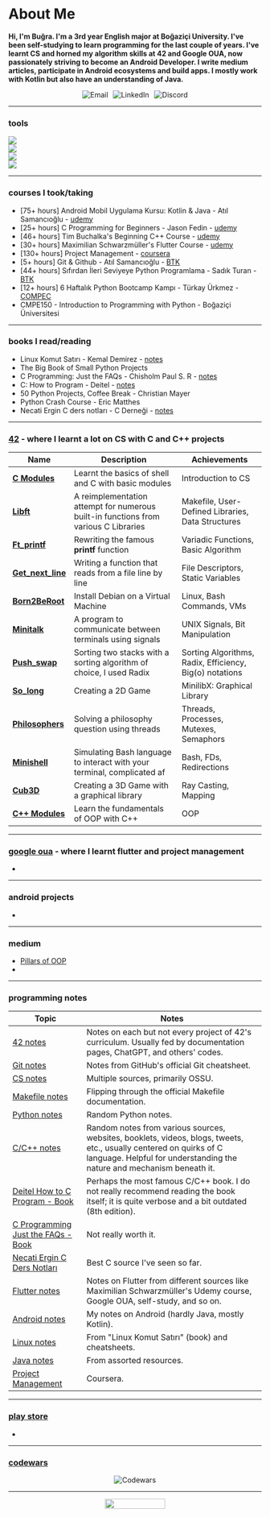 

# About Me

**Hi, I'm Buğra. I'm a 3rd year English major at Boğaziçi University. I've been self-studying to learn programming for the last couple of years. I've learnt CS and horned my algorithm skills at 42 and Google OUA, now passionately striving to become an Android Developer. I write medium articles, participate in Android ecosystems and build apps. I mostly work with Kotlin but also have an understanding of Java.**

<center>
  <div style="display: flex; gap: 10px; align-items: center; justify-content: center;">
    <a href="mailto:bugrahankaramollaoglu@gmail.com" style="text-decoration: none;">
      <img src="https://img.shields.io/badge/Email-Contact-<COLOR>.svg" alt="Email">
    </a>
    <a href="https://www.linkedin.com/in/bugrahan-karamollaoglu-395a571b7/" style="text-decoration: none;">
      <img src="https://img.shields.io/badge/LinkedIn-Connect-red" alt="LinkedIn">
    </a>
    <a href="https://discordapp.com/users/bugra#2723" style="text-decoration: none;">
      <img src="https://img.shields.io/badge/Discord-Reach-blue?" alt="Discord">
    </a>
  </div>
</center>


---

### tools

<img src="https://skillicons.dev/icons?i=c,cpp,python,dart,java,kotlin" /> <br>
<img src="https://skillicons.dev/icons?i=linux,vscode,androidstudio" /> <br>
<img src="https://skillicons.dev/icons?i=flutter" /> <br>
<img src="https://skillicons.dev/icons?i=git,github,firebase" /> <br>

---

### courses I took/taking

* [75+ hours] Android Mobil Uygulama Kursu: Kotlin & Java - Atıl Samancıoğlu - [udemy](https://www.udemy.com/course/android-o-mobil-uygulama-dersi-kotlin-java/)
* [25+ hours] C Programming for Beginners - Jason Fedin - [udemy](https://www.udemy.com/course/c-programming-for-beginners-/)
* [46+ hours] Tim Buchalka's Beginning C++ Course - [udemy](https://www.udemy.com/course/beginning-c-plus-plus-programming/)
* [30+ hours] Maximilian Schwarzmüller's Flutter Course - [udemy](https://www.udemy.com/course/learn-flutter-dart-to-build-ios-android-apps/)
* [130+ hours] Project Management - [coursera](https://www.coursera.org/learn/proje-yonetiminin-temelleri)
* [5+ hours] Git & Github - Atıl Samancıoğlu - [BTK](https://www.btkakademi.gov.tr/portal/course/versiyon-kontrolleri-git-ve-github-19439)
* [44+ hours] Sıfırdan İleri Seviyeye Python Programlama - Sadık Turan - [BTK](https://www.btkakademi.gov.tr/portal/course/sifirdan-ileri-seviye-python-programlama-5877)
* [12+ hours] 6 Haftalık Python Bootcamp Kampı - Türkay Ürkmez - [COMPEC](https://compec.org/)
* CMPE150 - Introduction to Programming with Python - Boğaziçi Üniversitesi

---

### books I read/reading

* Linux Komut Satırı - Kemal Demirez - [notes](https://www.notion.so/bugrahankaramollaoglu/linux-notlar-4951ecd1019e4c1498157cbe68696a51)
* The Big Book of Small Python Projects 
* C Programming: Just the FAQs - Chisholm Paul S. R - [notes](https://www.notion.so/bugrahankaramollaoglu/c-programming-just-the-FAQs-944f8f6ee82148298c37713bb96bf746)
* C: How to Program - Deitel - [notes](https://www.notion.so/bugrahankaramollaoglu/deitel-how-to-program-c-notlar-7089d02d07ce4378b28c6a662c3c657f)
* 50 Python Projects, Coffee Break - Christian Mayer
* Python Crash Course - Eric Matthes
* Necati Ergin C ders notları - C Derneği - [notes](https://bugrahankaramollaoglu.notion.site/necati-ergin-c-ders-notlar-0662c25412974b26a3c99cb963fe8fc8)

---


### [42](https://42istanbul.com.tr/) - where I learnt a lot on CS with C and C++ projects

| Name            | Description | Achievements |
| --------------- | ----------- | ------------ |
| [**C Modules**](https://github.com/bugrahankaramollaoglu/42/tree/main/42_piscine)  | Learnt the basics of shell and C with basic modules  | Introduction to CS    |
| [**Libft**](https://github.com/bugrahankaramollaoglu/42/tree/main/42_libft) | A reimplementation attempt for numerous built-in functions from various C Libraries   | Makefile, User-Defined Libraries, Data Structures |
| [**Ft_printf**](https://github.com/bugrahankaramollaoglu/42/tree/main/42_printf)   | Rewriting the famous **printf** function   | Variadic Functions, Basic Algorithm  |
| [**Get_next_line**](https://github.com/bugrahankaramollaoglu/42/tree/main/42_getNextLine)|  Writing a function that reads from a file line by line  | File Descriptors, Static Variables   |
| [**Born2BeRoot**](https://github.com/bugrahankaramollaoglu/42/tree/main/42_B2BR)  | Install Debian on a Virtual Machine  | Linux, Bash Commands, VMs     |
| [**Minitalk**](https://github.com/bugrahankaramollaoglu/42/tree/main/42_minitalk)    | A program to communicate between terminals using signals  | UNIX Signals, Bit Manipulation    |
| [**Push_swap**](https://github.com/bugrahankaramollaoglu/42/tree/main/42_pushSwap)    | Sorting two stacks with a sorting algorithm of choice, I used Radix | Sorting Algorithms, Radix, Efficiency, Big(o) notations    |
| [**So_long**](https://github.com/bugrahankaramollaoglu/42/tree/main/42_soLong)   | Creating a 2D Game | MinilibX: Graphical Library    |
| [**Philosophers**](https://github.com/bugrahankaramollaoglu/42/tree/main/42_philosophers) | Solving a philosophy question using threads | Threads, Processes, Mutexes, Semaphors    |
| [**Minishell**](https://github.com/bugrahankaramollaoglu/42/tree/main/42_minishell)  | Simulating Bash language to interact with your terminal, complicated af  | Bash, FDs, Redirections  |
| [**Cub3D**](https://github.com/bugrahankaramollaoglu/42/tree/main/42_cub3D)       | Creating a 3D Game with a graphical library  | Ray Casting, Mapping  |
| [**C++ Modules**](https://github.com/bugrahankaramollaoglu/42/tree/main/42_cpp) | Learn the fundamentals of OOP with C++ | OOP  |

---

### [google oua](https://oyunveuygulamaakademisi.com/) - where I learnt flutter and project management
* 


---

### android projects

* 

---

### medium

* [Pillars of OOP](https://medium.com/@bugrakaramollaoglu/pillars-of-oop-ed42fb6d29e8)
*

---

### programming notes

| Topic             | Notes                                                                                                                   |
|-------------------|-------------------------------------------------------------------------------------------------------------------------|
| [42 notes](https://bugrahankaramollaoglu.notion.site/42-notlar-6dce256d992d4de3bc371f60f518ba91?pvs=4)                   | Notes on each but not every project of 42's curriculum. Usually fed by documentation pages, ChatGPT, and others' codes. |
| [Git notes](https://bugrahankaramollaoglu.notion.site/git-notlar-d0c36f9e594f4390a9999b39d75958e4?pvs=4)                 | Notes from GitHub's official Git cheatsheet.                                                                            |
| [CS notes](https://bugrahankaramollaoglu.notion.site/cs-notes-1c0a671ddbf049b49066ac3ea1ad16a5?pvs=4)                   | Multiple sources, primarily OSSU.                                                                                       |
| [Makefile notes](https://bugrahankaramollaoglu.notion.site/makefile-notlar-346c7ce6374a44c08f9b26f9ffe0b76c?pvs=4)     | Flipping through the official Makefile documentation.                                                                    |
| [Python notes](https://bugrahankaramollaoglu.notion.site/muhtelif-python-notlar-7d127a3fe7ee453483909c586ed9828f?pvs=4) | Random Python notes.                                                                                                     |
| [C/C++ notes](https://bugrahankaramollaoglu.notion.site/random-c-c-notes-9e3890b180bb40ccb900c7fd72a43e3a?pvs=4)       | Random notes from various sources, websites, booklets, videos, blogs, tweets, etc., usually centered on quirks of C language. Helpful for understanding the nature and mechanism beneath it. |
| [Deitel How to C Program - Book](https://bugrahankaramollaoglu.notion.site/deitel-how-to-program-c-notlar-7089d02d07ce4378b28c6a662c3c657f?pvs=4)   | Perhaps the most famous C/C++ book. I do not really recommend reading the book itself; it is quite verbose and a bit outdated (8th edition). |
| [C Programming Just the FAQs - Book](https://bugrahankaramollaoglu.notion.site/c-programming-just-the-FAQs-DONE-944f8f6ee82148298c37713bb96bf746?pvs=4) | Not really worth it. |
| [Necati Ergin C Ders Notları](https://bugrahankaramollaoglu.notion.site/necati-ergin-c-ders-notlar-0662c25412974b26a3c99cb963fe8fc8?pvs=4)   | Best C source I've seen so far.                                                                                           |
| [Flutter notes](https://bugrahankaramollaoglu.notion.site/flutter-98c3bdd6e33745d889c35411a73144c3?pvs=4)             | Notes on Flutter from different sources like Maximilian Schwarzmüller's Udemy course, Google OUA, self-study, and so on. |
| [Android notes](https://bugrahankaramollaoglu.notion.site/android-notlar-398e83fced944c5692108921adc65630?pvs=4)     | My notes on Android (hardly Java, mostly Kotlin).                                                                         |
| [Linux notes](https://bugrahankaramollaoglu.notion.site/linux-notlar-4951ecd1019e4c1498157cbe68696a51?pvs=4)         | From "Linux Komut Satırı" (book) and cheatsheets.                                                                       |
| [Java notes](https://bugrahankaramollaoglu.notion.site/java-notlar-0e299c1e13214f308dc1ded7691b3b34?pvs=4)           | From assorted resources.                                                                                                 |
| [Project Management](https://bugrahankaramollaoglu.notion.site/java-notlar-0e299c1e13214f308dc1ded7691b3b34?pvs=4)           | Coursera.                                                                                                 |


---




### [play store](www.google.com)

* 


---
### [codewars](https://www.codewars.com/users/bugrahankaramollaoglu)

<center>
  <img src="https://github.r2v.ch/codewars?user=bugrahankaramollaoglu" alt="Codewars">
</center>

---

<center>
	  <img width="120" height="20" src="https://komarev.com/ghpvc/?username=bugrahankaramollaoglu&color=green">
</center>

